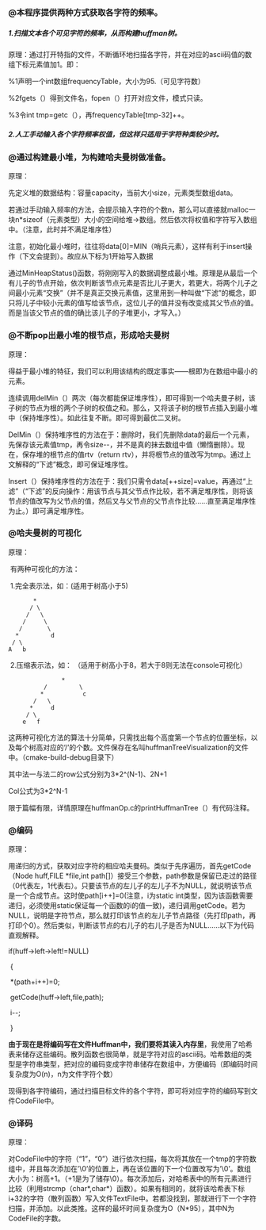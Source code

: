 ### **@本程序提供两种方式获取各字符的频率。**

##### 1.扫描文本各个可见字符的频率，从而构建huffman树。

原理：通过打开特指的文件，不断循环地扫描各字符，并在对应的ascii码值的数组下标元素值加1。即：

%1声明一个int数组frequencyTable，大小为95.（可见字符数）

%2fgets（）得到文件名，fopen（）打开对应文件，模式只读。

%3令int tmp=getc（），再frequencyTable[tmp-32]++。

##### 2.人工手动输入各个字符频率权值，但这样只适用于字符种类较少时。

### **@通过构建最小堆，为构建哈夫曼树做准备。**

原理：

​	先定义堆的数据结构：容量capacity，当前大小size，元素类型数组data。

若通过手动输入频率的方法，会提示输入字符的个数n，那么可以直接就malloc一块n*sizeof（元素类型）大小的空间给堆->数组。然后依次将权值和字符写入数组中。（注意，此时并不满足堆序性）

注意，初始化最小堆时，往往将data[0]=MIN（哨兵元素），这样有利于insert操作（下文会提到）。故应从下标为1开始写入数据

通过MinHeapStatus()函数，将刚刚写入的数据调整成最小堆。原理是从最后一个有儿子的节点开始，依次判断该节点元素是否比儿子更大，若更大，将两个儿子之间最小元素“交换”（并不是真正交换元素值，这里用到一种叫做“下滤”的概念，即只将儿子中较小元素的值写给该节点，这位儿子的值并没有改变成其父节点的值。而是当该父节点的值的确比该儿子的子堆更小，才写入。）

### **@不断pop出最小堆的根节点，形成哈夫曼树**

原理：

得益于最小堆的特征，我们可以利用该结构的既定事实——根即为在数组中最小的元素。

连续调用delMin（）两次（每次都能保证堆序性），即可得到一个哈夫曼子树，该子树的节点为根的两个子树的权值之和。那么，又将该子树的根节点插入到最小堆中（保持堆序性）。如此往复不断。即可得到最优二叉树。

DelMin（）保持堆序性的方法在于：删除时，我们先删除data的最后一个元素，先保存该元素值tmp，再令size--，并不是真的抹去数组中值（懒惰删除）。现在，保存堆的根节点的值rtv（return rtv），并将根节点的值改写为tmp。通过上文解释的“下滤”概念，即可保证堆序性。

Insert（）保持堆序性的方法在于：我们只需令data[++size]=value，再通过“上滤”（“下滤”的反向操作：用该节点与其父节点作比较，若不满足堆序性，则将该节点的值改写为父节点的值，然后又与父节点的父节点作比较……直至满足堆序性为止。）即可满足堆序性。

### **@哈夫曼树的可视化**

原理：

​	有两种可视化的方法：

​	1.完全表示法，如：(适用于树高小于5)

```
       *
      / \
     /   \
    /     \
   /       \
  *         d
 / \
A   b
```

​	2.压缩表示法，如：  （适用于树高小于8，若大于8则无法在console可视化）                                                       

```
               *                                                 
          /         \                                                                  
         *           c
       /   \
      *     d                                                                         
     / \                                                                          
    e   f
```

这两种可视化方法的算法十分简单，只需找出每个高度第一个节点的位置坐标，以及每个树高对应的‘/’的个数。文件保存在名叫huffmanTreeVisualization的文件中。（cmake-build-debug目录下）

其中法一与法二的row公式分别为3*2^(N-1)、2N+1

Col公式为3*2^N-1

限于篇幅有限，详情原理在huffmanOp.c的printHuffmanTree（）有代码注释。

### **@编码**

原理：

​	用递归的方式，获取对应字符的相应哈夫曼码。类似于先序遍历，首先getCode（Node huff,FILE *file,int path[]）接受三个参数，path参数是保留已走过的路径（0代表左，1代表右）。只要该节点的左儿子的左儿子不为NULL，就说明该节点是一个合成节点。这时使path[i++]=0(注意，i为static int类型，因为该函数需要递归，必须使用static保证每一个函数的i的值一致)，递归调用getCode。若为NULL，说明是字符节点，那么就打印该节点的左儿子节点路径（先打印path，再打印个0）。然后类似，判断该节点的右儿子的右儿子是否为NULL……以下为代码直观解释。

if(huff->left->left!=NULL)

​    {

​        *(path+i++)=0;

​        getCode(huff->left,file,path);

​        i--;

​    }

**由于现在是将编码写在文件Huffman中，我们要将其读入内存里**，我使用了哈希表来储存这些编码。散列函数也很简单，就是字符对应的ascii码。哈希数组的类型是字符串类型，把对应的编码变成字符串储存在数组中，方便编码（即编码时间复杂度为O(n)，n为文件字符个数）

现得到各字符编码，通过扫描目标文件的各个字符，即可将对应字符的编码写到文件CodeFile中。

### **@译码**

原理：

​	对CodeFile中的字符（“1”，“0”）进行依次扫描，每次将其放在一个tmp的字符数组中，并且每次添加在’\0’的位置上，再在该位置的下一个位置改写为’\0’。数组大小为：树高+1。（+1是为了储存\0）。每次添加后，对哈希表中的所有元素进行比较（利用strcmp（char*,char*）函数）。如果有相同的，就将该哈希表下标i+32的字符（散列函数）写入文件TextFile中。若都没找到，那就进行下一个字符扫描，并添加。以此类推。这样的最坏时间复杂度为O（N*95），其中N为CodeFile的字数。